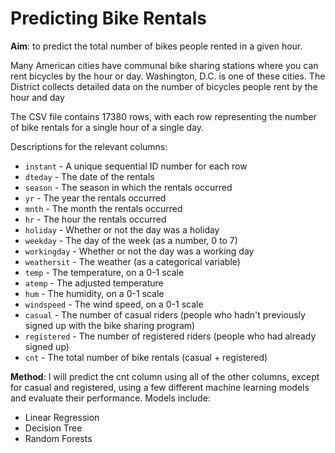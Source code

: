 # Predicting Bike Rentals

**Aim**: to predict the total number of bikes people rented in a given hour. 

Many American cities have communal bike sharing stations where you can rent bicycles by the hour or day. Washington, D.C. is one of these cities. The District collects detailed data on the number of bicycles people rent by the hour and day

The CSV file contains 17380 rows, with each row representing the number of bike rentals for a single hour of a single day.

Descriptions for the relevant columns:

* `instant` - A unique sequential ID number for each row
* `dteday` - The date of the rentals
* `season` - The season in which the rentals occurred
* `yr` - The year the rentals occurred
* `mnth` - The month the rentals occurred
* `hr` - The hour the rentals occurred
* `holiday` - Whether or not the day was a holiday
* `weekday` - The day of the week (as a number, 0 to 7)
* `workingday` - Whether or not the day was a working day
* `weathersit` - The weather (as a categorical variable)
* `temp` - The temperature, on a 0-1 scale
* `atemp` - The adjusted temperature
* `hum` - The humidity, on a 0-1 scale
* `windspeed` - The wind speed, on a 0-1 scale
* `casual` - The number of casual riders (people who hadn't previously signed up with the bike sharing program)
* `registered` - The number of registered riders (people who had already signed up)
* `cnt` - The total number of bike rentals (casual + registered)


**Method**: I will predict the cnt column using all of the other columns, except for casual and registered, using a few different machine learning models and evaluate their performance. Models include:
* Linear Regression
* Decision Tree
* Random Forests
